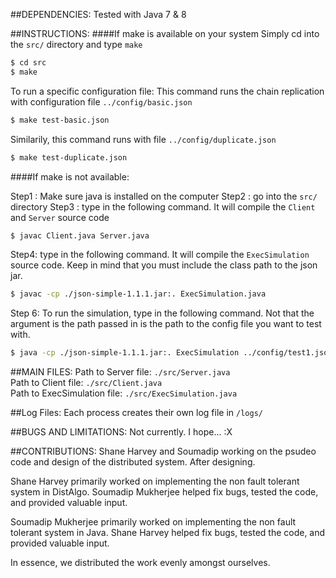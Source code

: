 ##DEPENDENCIES:
Tested with Java 7 & 8

##INSTRUCTIONS:
####If make is available on your system
Simply cd into the `src/` directory
and type `make`
```bash
$ cd src
$ make
```
To run a specific configuration file:
This command runs the chain replication with configuration file `../config/basic.json`
```bash
$ make test-basic.json
```
Similarily, this command runs with file `../config/duplicate.json`
```bash
$ make test-duplicate.json
```

####If make is not available:

Step1 : Make sure java is installed on the computer
Step2 : go into the `src/` directory
Step3 : type in the following command. It will compile the `Client` and `Server` source code
```bash
$ javac Client.java Server.java
```
Step4: type in the following command. It will compile the `ExecSimulation` source code. Keep in mind that you must include the class path to the json jar.
```bash
$ javac -cp ./json-simple-1.1.1.jar:. ExecSimulation.java
```
Step 6: To run the simulation, type in the following command. Not that the argument is the path passed in is the path to the config file you want to test with.
```bash
$ java -cp ./json-simple-1.1.1.jar:. ExecSimulation ../config/test1.json
```


##MAIN FILES:
Path to Server file: `./src/Server.java`  
Path to Client file: `./src/Client.java`  
Path to ExecSimulation file: `./src/ExecSimulation.java`


##Log Files:
Each process creates their own log file in `/logs/`


##BUGS AND LIMITATIONS:
Not currently. I hope... :X


##CONTRIBUTIONS:
Shane Harvey and Soumadip working on the psudeo code and design of the distributed system. After designing.

Shane Harvey primarily worked on implementing the non fault tolerant system in DistAlgo. Soumadip Mukherjee helped fix bugs, tested the code, and provided valuable input.

Soumadip Mukherjee primarily worked on implementing the non fault tolerant system in Java. Shane Harvey helped fix bugs, tested the code, and provided valuable input.

In essence, we distributed the work evenly amongst ourselves.
